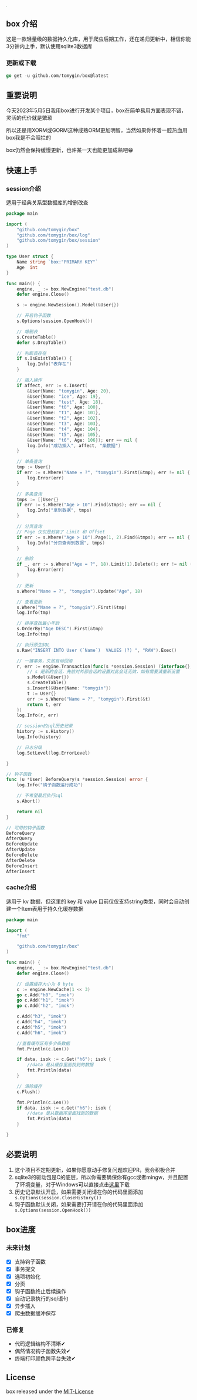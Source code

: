 <img src="logo.png" style="zoom:15%;" />

## box 介绍

这是一款轻量级的数据持久化库，用于爬虫后期工作，还在递归更新中，相信你能3分钟内上手，默认使用sqlite3数据库

### 更新或下载

```go
go get -u github.com/tomygin/box@latest
```

## 重要说明

今天2023年5月5日我用box进行开发某个项目，box在简单易用方面表现不错，灵活的代价就是繁琐

所以还是用XORM或GORM这种成熟ORM更加明智，当然如果你怀着一腔热血用box我是不会阻拦的

box仍然会保持缓慢更新，也许某一天也能更加成熟吧😁



## 快速上手

### session介绍

适用于经典关系型数据库的增删改查

```go
package main

import (
	"github.com/tomygin/box"
	"github.com/tomygin/box/log"
	"github.com/tomygin/box/session"
)

type User struct {
	Name string `box:"PRIMARY KEY"`
	Age  int
}

func main() {
	engine, _ := box.NewEngine("test.db")
	defer engine.Close()

	s := engine.NewSession().Model(&User{})

	// 开启钩子函数
	s.Options(session.OpenHook())

	// 增删表
	s.CreateTable()
	defer s.DropTable()

	// 判断表存在
	if s.IsExistTable() {
		log.Info("表存在")
	}

	// 插入操作
	if affect, err := s.Insert(
		&User{Name: "tomygin", Age: 20},
		&User{Name: "ice", Age: 19},
		&User{Name: "test", Age: 18},
		&User{Name: "t0", Age: 100},
		&User{Name: "t1", Age: 101},
		&User{Name: "t2", Age: 102},
		&User{Name: "t3", Age: 103},
		&User{Name: "t4", Age: 104},
		&User{Name: "t5", Age: 105},
		&User{Name: "t6", Age: 106}); err == nil {
		log.Info("成功插入", affect, "条数据")
	}

	// 单条查询
	tmp := User{}
	if err := s.Where("Name = ?", "tomygin").First(&tmp); err != nil {
		log.Error(err)
	}

	// 多条查询
	tmps := []User{}
	if err := s.Where("Age > 10").Find(&tmps); err == nil {
		log.Info("拿到数据", tmps)
	}

	// 分页查询
	// Page 仅仅是封装了 Limit 和 Offset
	if err := s.Where("Age > 10").Page(1, 2).Find(&tmps); err == nil {
		log.Info("分页查询到数据", tmps)
	}

	// 删除
	if _, err := s.Where("Age = ?", 18).Limit(1).Delete(); err != nil {
		log.Error(err)
	}

	// 更新
	s.Where("Name = ?", "tomygin").Update("Age", 18)

	// 查看更新
	s.Where("Name = ?", "tomygin").First(&tmp)
	log.Info(tmp)

	// 排序查找最小年龄
	s.OrderBy("Age DESC").First(&tmp)
	log.Info(tmp)

	// 执行原生SQL
	s.Raw("INSERT INTO User (`Name`)  VALUES (?) ", "RAW").Exec()

	// 一键事务，失败自动回滚
	r, err := engine.Transaction(func(s *session.Session) (interface{}, error) {
		// s 是新的会话，先前对外部会话的设置对此会话无效，如有需要请重新设置
		s.Model(&User{})
		s.CreateTable()
		s.Insert(&User{Name: "tomygin"})
		t := User{}
		err := s.Where("Name = ?", "tomygin").First(&t)
		return t, err
	})
	log.Info(r, err)

	// session的sql历史记录
	history := s.History()
	log.Info(history)

	// 日志分级
	log.SetLevel(log.ErrorLevel)

}

// 钩子函数
func (u *User) BeforeQuery(s *session.Session) error {
	log.Info("钩子函数运行成功")

	// 不希望最后执行sql
	s.Abort()

	return nil
}

```

```go
// 可用的钩子函数
BeforeQuery  
AfterQuery   
BeforeUpdate 
AfterUpdate  
BeforeDelete 
AfterDelete  
BeforeInsert 
AfterInsert  
```

### cache介绍

适用于 kv 数据，但这里的 key 和 value 目前仅仅支持string类型，同时会自动创建一个Item表用于持久化缓存数据

```go
package main

import (
	"fmt"

	"github.com/tomygin/box"
)

func main() {
	engine, _ := box.NewEngine("test.db")
	defer engine.Close()

	// 设置缓存大小为 8 byte
	c := engine.NewCache(1 << 3)
	go c.Add("h0", "imok")
	go c.Add("h1", "imok")
	go c.Add("h2", "imok")

	c.Add("h3", "imok")
	c.Add("h4", "imok")
	c.Add("h5", "imok")
	c.Add("h6", "imok")

	//查看缓存区有多少条数据
	fmt.Println(c.Len())

	if data, isok := c.Get("h6"); isok {
		//data 是从缓存里面找到的数据
		fmt.Println(data)
	}

	// 清除缓存
	c.Flush()

	fmt.Println(c.Len())
	if data, isok := c.Get("h6"); isok {
		//data 是从数据库里面找到的数据
		fmt.Println(data)
	}

}

```





## 必要说明

1. 这个项目不定期更新，如果你愿意动手修复问题欢迎PR，我会积极合并
2. sqlite3的驱动包是C的底层，所以你需要确保你有gcc或者mingw，并且配置了环境变量，对于Windows可以直接点击[这里](https://github.com/tomygin/box/releases/tag/v1.0.0)下载
3. 历史记录默认开启，如果需要关闭请在你的代码里面添加` s.Options(session.CloseHistory())`
4. 钩子函数默认关闭，如果需要打开请在你的代码里面添加` s.Options(session.OpenHook())`

## box进度

### 未来计划

- [x] 支持钩子函数
- [x] 事务提交
- [x] 选项初始化
- [x] 分页
- [x] 钩子函数终止后续操作
- [x] 自动记录执行的sql语句
- [x] 异步插入
- [x] 爬虫数据缓冲保存

### 已修复

- 代码逻辑结构不清晰✔
- 偶然情况钩子函数失效✔
- 终端打印颜色跨平台失效✔

## License

box released under the [MIT-License](./LICENSE)



